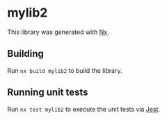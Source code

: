 # mylib2

This library was generated with [Nx](https://nx.dev).

## Building

Run `nx build mylib2` to build the library.

## Running unit tests

Run `nx test mylib2` to execute the unit tests via [Jest](https://jestjs.io).
